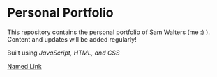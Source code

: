 # Personal Portfolio #

This repository contains the personal portfolio of Sam Walters (me :) ). Content and updates will be added regularly! 

Built using *JavaScript, HTML, and CSS* 

[Named Link](http://www.google.fr/ "Named link title")
